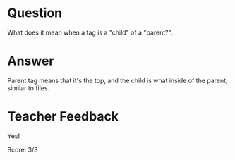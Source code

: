 # Question
What does it mean when a tag is a "child" of a "parent?".

# Answer

Parent tag means that it's the top, and the child is what inside of the parent; similar to files.

# Teacher Feedback

Yes!

Score: 3/3